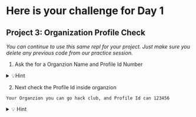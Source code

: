 # Here is your challenge for Day 1

## Project 3: Organization Profile Check


*You can continue to use this same repl for your project. Just make sure you delete any previous code from our practice session.*

1. Ask the for a Organzion Name and Profile Id Number

<details><summary> 💡Hint </summary> 

Remeber to set the Id number as a string
</details>

2. Next check the Profile Id inside organzion
```
Your Organzion you can go hack club, and Profile Id can 123456
```
<details> <summary>💡 Hint </summary>

This might require nesting or putting the case inside the if statment
</details>
